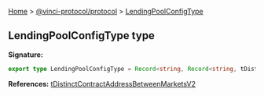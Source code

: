 [Home](./index.md) &gt; [@vinci-protocol/protocol](./protocol.md) &gt; [LendingPoolConfigType](./protocol.lendingpoolconfigtype.md)

## LendingPoolConfigType type

<b>Signature:</b>

```typescript
export type LendingPoolConfigType = Record<string, Record<string, tDistinctContractAddressBetweenMarketsV2>>
```

<b>References:</b> [tDistinctContractAddressBetweenMarketsV2](./protocol.tdistinctcontractaddressbetweenmarketsv2.md)
